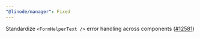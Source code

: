 ```yaml
---
"@linode/manager": Fixed
---
```


Standardize `<FormHelperText />` error handling across components ([#12581](https://github.com/linode/manager/pull/12581))
